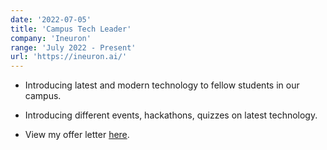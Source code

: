 ```yaml
---
date: '2022-07-05'
title: 'Campus Tech Leader'
company: 'Ineuron'
range: 'July 2022 - Present'
url: 'https://ineuron.ai/'
---
```


- Introducing latest and modern technology to fellow students in our campus.

- Introducing different events, hackathons, quizzes on latest technology.

- View my offer letter [here](https://drive.google.com/file/d/1NGvEDh-GJ2QmOiu0IFn7nlGWnXp9M8kI/view?usp=sharing).
